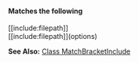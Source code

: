 #### Matches the following

\[\[include:filepath\]\]  
\[\[include:filepath\]\]\(options\)

**See Also:** [Class MatchBracketInclude](/grunt-build-include/classes/src_modules_matches.matchbracketinclude.html)  